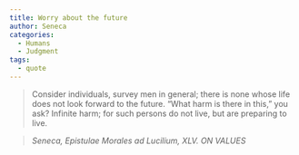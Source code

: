 ```yaml
---
title: Worry about the future
author: Seneca
categories:
  - Humans
  - Judgment
tags:
  - quote
---
```


> Consider individuals, survey men in general; there is none whose life does not look forward to the future. “What harm is there in this,” you ask? Infinite harm; for such persons do not live, but are preparing to live.

> <cite>Seneca, Epistulae Morales ad Lucilium, XLV. ON VALUES</cite>

